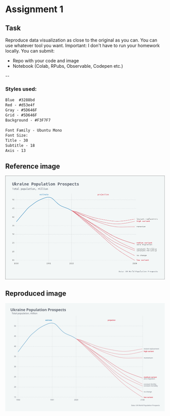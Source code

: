 # Assignment 1

## Task
Reproduce data visualization as close to the original as you can.
You can use whatever tool you want.
Important: I don't have to run your homework locally. You can submit:
- Repo with your code and image
- Notebook (Colab, RPubs, Observable, Codepen etc.)

--

### Styles used:
```
Blue  #3288bd
Red - #d53e4f
Gray - #5D646F
Grid - #5D646F
Background - #F3F7F7

Font Family - Ubuntu Mono
Font Size:
Title - 30
Subtitle - 18
Axis - 13
```

## Reference image
![reference](projections.png)

## Reproduced image
![reference](chart.svg)
